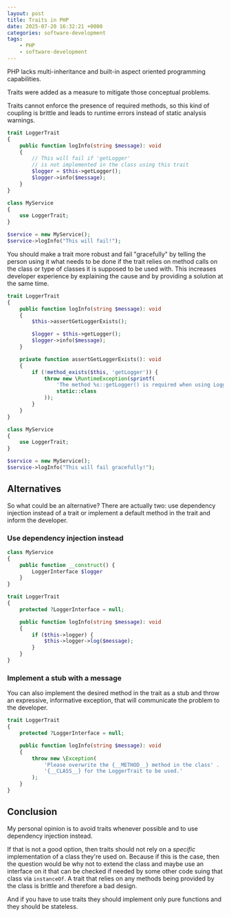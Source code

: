 ```yaml
---
layout: post
title: Traits in PHP
date: 2025-07-20 16:32:21 +0000
categories: software-development
tags:
    - PHP
    - software-development
---
```


PHP lacks multi-inheritance and built-in aspect oriented programming capabilities.

Traits were added as a measure to mitigate those conceptual problems.

Traits cannot enforce the presence of required methods, so this kind of coupling is brittle and leads to runtime errors instead of static analysis warnings.

```php
trait LoggerTrait
{
    public function logInfo(string $message): void
    {
        // This will fail if 'getLogger'
        // is not implemented in the class using this trait
        $logger = $this->getLogger();
        $logger->info($message);
    }
}

class MyService
{
    use LoggerTrait;
}

$service = new MyService();
$service->logInfo("This will fail!");
```

You should make a trait more robust and fail "gracefully" by telling the person using it what needs to be done if the trait relies on method calls on the class or type of classes it is supposed to be used with. This increases developer experience by explaining the cause and by providing a solution at the same time.

```php
trait LoggerTrait
{
    public function logInfo(string $message): void
    {
        $this->assertGetLoggerExists();

        $logger = $this->getLogger();
        $logger->info($message);
    }

    private function assertGetLoggerExists(): void
    {
        if (!method_exists($this, 'getLogger')) {
            throw new \RuntimeException(sprintf(
                'The method %s::getLogger() is required when using LoggerTrait but was not found.',
                static::class
            ));
        }
    }
}

class MyService
{
    use LoggerTrait;
}

$service = new MyService();
$service->logInfo("This will fail gracefully!");
```

## Alternatives

So what could be an alternative? There are actually two: use dependency injection instead of a trait or implement a default method in the trait and inform the developer.

### Use dependency injection instead

```php
class MyService
{
    public function __construct() {
        LoggerInterface $logger
    }
}
```

```php
trait LoggerTrait
{
    protected ?LoggerInterface = null;

    public function logInfo(string $message): void
    {
        if ($this->logger) {
            $this->logger->log($message);
        }
    }
}
```

### Implement a stub with a message

You can also implement the desired method in the trait as a stub and throw an expressive, informative exception, that will communicate the problem to the developer.

```php
trait LoggerTrait
{
    protected ?LoggerInterface = null;

    public function logInfo(string $message): void
    {
        throw new \Exception(
            'Please overwrite the {__METHOD__} method in the class' .
            '{__CLASS__} for the LoggerTrait to be used.'
        );
    }
}
```

## Conclusion

My personal opinion is to avoid traits whenever possible and to use dependency injection instead.

If that is not a good option, then traits should not rely on a _specific_ implementation of a class they're used on. Because if this is the case, then the question would be why not to extend the class and maybe use an interface on it that can be checked if needed by some other code suing that class via `instanceOf`. A trait that relies on any methods being provided by the class is brittle and therefore a bad design.

And if you have to use traits they should implement only pure functions and they should be stateless.
